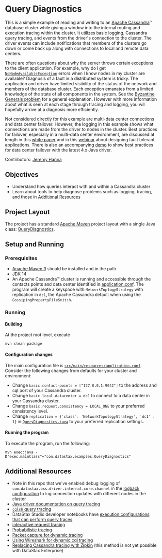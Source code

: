 # Query Diagnostics
This is a simple example of reading and writing to an [Apache Cassandra](https://cassandra.apache.org)™ database
cluster while giving a window into the internal routing and execution tracing within
the cluster. It utilizes basic logging, Cassandra query tracing, and events from
the driver's connection to the cluster. The driver events can include
notifications that members of the clusters go down or come back up along with connections
to local and remote data centers.

There are often questions about why the server throws certain exceptions to the
client application. For example, why do I get [`NoNodeAvailableException`](https://docs.datastax.com/en/drivers/java/4.7/com/datastax/oss/driver/api/core/NoNodeAvailableException.html)
errors when I know nodes in my cluster are available? Diagnosis of a fault in a 
distributed system is tricky. The application and driver have limited visibility 
of the status of the network and members of the database cluster. Each exception 
emanates from a limited knowledge of the state of all components in the system. See the
[Byzantine Generals problem](https://en.wikipedia.org/wiki/Byzantine_fault) 
for a general explanation.  However with more information about what is seen at each stage
through tracing and logging, you will hopefully arrive at a diagnosis more efficiently.

Not considered directly for this example are multi-data center connections and data center failover.  However,
the logging in this example shows what connections are made from the driver to nodes in the cluster.  Best practices
for failover, especially in a multi-data center environment, are discussed at length in this
[white paper](https://www.datastax.com/resources/whitepaper/designing-fault-tolerant-applications-datastax-and-apache-cassandratm)
and in this [webinar](https://www.datastax.com/resources/webinar/designing-fault-tolerant-applications-datastax-enterprise-and-apache-cassandra)
about designing fault tolerant applications. There is also an accompanying [demo](https://github.com/datastax/dc-failover-demo)
to show best practices for data center failover with the latest 4.x Java driver.

Contributors: [Jeremy Hanna](http://github.com/jeromatron)

## Objectives

- Understand how queries interact with and within a Cassandra cluster
- Learn about tools to help diagnose problems such as logging, tracing, and those in [Additional Resources](#additional-resources)

## Project Layout

The project has a standard [Apache Maven](https://maven.apache.org) project layout with a single Java class: [QueryDiagnostics](/src/main/java/com/datastax/examples/QueryDiagnostics.java). 

## Setup and Running

### Prerequisites

- [Apache Maven 3](https://maven.apache.org) should be installed and in the path
- JDK 14
- An Apache Cassandra™ cluster is running and accessible through the contacts points and data center identified in [application.conf](/src/main/resources/application.conf).
The program will create a keyspace with `NetworkToplogyStrategy` with replication in `dc1`, the Apache Cassandra default when using the `GossipingPropertyFileSnitch`.

### Running
#### Building

At the project root level, execute

`mvn clean package`

#### Configuration changes
The main configuration file is [`src/main/resources/application.conf`](/src/main/resources/application.conf).
Consider the following changes from defaults for your cluster and environment: 

- Change `basic.contact-points = ["127.0.0.1:9042"]` to the address and cql port of your Cassandra cluster.
- Change `basic.local-datacenter = dc1` to connect to a data center in your Cassandra cluster.
- Change `basic.request.consistency = LOCAL_ONE` to your preferred consistency level. 
- Change `replication = {'class': 'NetworkTopologyStrategy', 'dc1' : 1}` in [`QueryDiagnostics.java`](/src/main/java/com/datastax/examples/QueryDiagnostics.java#L31)
to your preferred replication settings. 

#### Running the program
To execute the program, run the following:

`mvn exec:java -D"exec.mainClass"="com.datastax.examples.QueryDiagnostics"`

## Additional Resources
- Note in this repo that we've enabled debug logging of `com.datastax.oss.driver.internal.core.channel` in the [logback configuration](src/main/resources/logback.xml#L26) to log connection updates with different nodes in the cluster
- [Java driver documentation on query tracing](https://docs.datastax.com/en/developer/java-driver/4.7/manual/core/tracing/)
- [`cqlsh` query tracing](https://docs.datastax.com/en/cql-oss/3.3/cql/cql_reference/cqlshTracing.html)
- DataStax Studio developer notebooks have [execution configurations that can perform query traces](https://docs.datastax.com/en/studio/6.8/studio/gs/manageRunConfigurations.html)
- [Interactive request tracing](https://www.datastax.com/blog/2012/11/request-tracing-cassandra-12)
- [Probabilistic tracing](https://www.datastax.com/blog/2012/11/advanced-request-tracing-cassandra-12)
- [Packet capture for dynamic tracing](https://cassandra.apache.org/doc/latest/troubleshooting/use_tools.html#packet-capture)
- [Using Wireshark for dynamic cql tracing](http://www.redshots.com/finding-rogue-cassandra-queries/)
- [Replacing Cassandra tracing with Zipkin](https://thelastpickle.com/blog/2015/12/07/using-zipkin-for-full-stack-tracing-including-cassandra.html) (this method is not yet possible with DataStax Enterprise)
